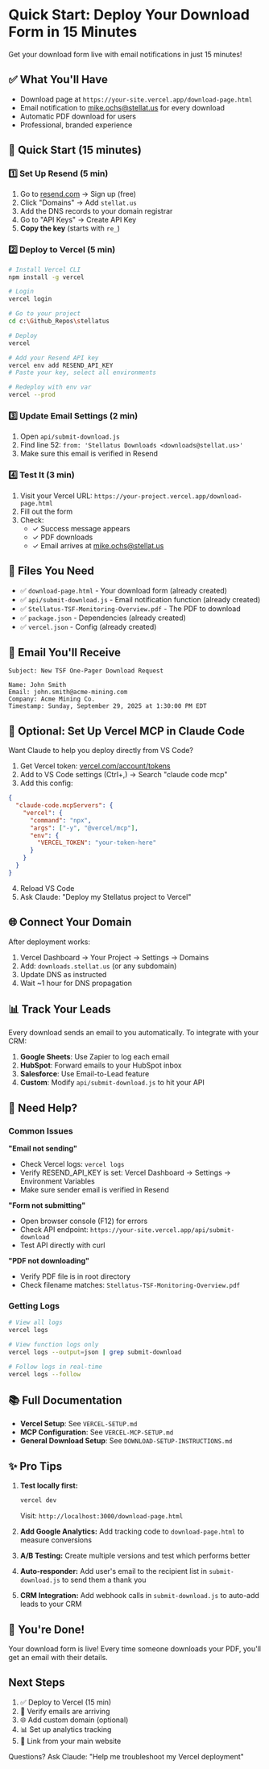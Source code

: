# Quick Start: Deploy Your Download Form in 15 Minutes

Get your download form live with email notifications in just 15 minutes!

## ✅ What You'll Have

- Download page at `https://your-site.vercel.app/download-page.html`
- Email notification to mike.ochs@stellat.us for every download
- Automatic PDF download for users
- Professional, branded experience

## 🚀 Quick Start (15 minutes)

### 1️⃣ Set Up Resend (5 min)

1. Go to [resend.com](https://resend.com) → Sign up (free)
2. Click "Domains" → Add `stellat.us`
3. Add the DNS records to your domain registrar
4. Go to "API Keys" → Create API Key
5. **Copy the key** (starts with `re_`)

### 2️⃣ Deploy to Vercel (5 min)

```bash
# Install Vercel CLI
npm install -g vercel

# Login
vercel login

# Go to your project
cd c:\Github_Repos\stellatus

# Deploy
vercel

# Add your Resend API key
vercel env add RESEND_API_KEY
# Paste your key, select all environments

# Redeploy with env var
vercel --prod
```

### 3️⃣ Update Email Settings (2 min)

1. Open `api/submit-download.js`
2. Find line 52: `from: 'Stellatus Downloads <downloads@stellat.us>'`
3. Make sure this email is verified in Resend

### 4️⃣ Test It (3 min)

1. Visit your Vercel URL: `https://your-project.vercel.app/download-page.html`
2. Fill out the form
3. Check:
   - ✓ Success message appears
   - ✓ PDF downloads
   - ✓ Email arrives at mike.ochs@stellat.us

## 🎯 Files You Need

- ✅ `download-page.html` - Your download form (already created)
- ✅ `api/submit-download.js` - Email notification function (already created)
- ✅ `Stellatus-TSF-Monitoring-Overview.pdf` - The PDF to download
- ✅ `package.json` - Dependencies (already created)
- ✅ `vercel.json` - Config (already created)

## 📧 Email You'll Receive

```
Subject: New TSF One-Pager Download Request

Name: John Smith
Email: john.smith@acme-mining.com
Company: Acme Mining Co.
Timestamp: Sunday, September 29, 2025 at 1:30:00 PM EDT
```

## 🔧 Optional: Set Up Vercel MCP in Claude Code

Want Claude to help you deploy directly from VS Code?

1. Get Vercel token: [vercel.com/account/tokens](https://vercel.com/account/tokens)
2. Add to VS Code settings (Ctrl+,) → Search "claude code mcp"
3. Add this config:

```json
{
  "claude-code.mcpServers": {
    "vercel": {
      "command": "npx",
      "args": ["-y", "@vercel/mcp"],
      "env": {
        "VERCEL_TOKEN": "your-token-here"
      }
    }
  }
}
```

4. Reload VS Code
5. Ask Claude: "Deploy my Stellatus project to Vercel"

## 🌐 Connect Your Domain

After deployment works:

1. Vercel Dashboard → Your Project → Settings → Domains
2. Add: `downloads.stellat.us` (or any subdomain)
3. Update DNS as instructed
4. Wait ~1 hour for DNS propagation

## 📊 Track Your Leads

Every download sends an email to you automatically. To integrate with your CRM:

1. **Google Sheets**: Use Zapier to log each email
2. **HubSpot**: Forward emails to your HubSpot inbox
3. **Salesforce**: Use Email-to-Lead feature
4. **Custom**: Modify `api/submit-download.js` to hit your API

## 🛟 Need Help?

### Common Issues

**"Email not sending"**
- Check Vercel logs: `vercel logs`
- Verify RESEND_API_KEY is set: Vercel Dashboard → Settings → Environment Variables
- Make sure sender email is verified in Resend

**"Form not submitting"**
- Open browser console (F12) for errors
- Check API endpoint: `https://your-site.vercel.app/api/submit-download`
- Test API directly with curl

**"PDF not downloading"**
- Verify PDF file is in root directory
- Check filename matches: `Stellatus-TSF-Monitoring-Overview.pdf`

### Getting Logs

```bash
# View all logs
vercel logs

# View function logs only
vercel logs --output=json | grep submit-download

# Follow logs in real-time
vercel logs --follow
```

## 📚 Full Documentation

- **Vercel Setup**: See `VERCEL-SETUP.md`
- **MCP Configuration**: See `VERCEL-MCP-SETUP.md`
- **General Download Setup**: See `DOWNLOAD-SETUP-INSTRUCTIONS.md`

## ✨ Pro Tips

1. **Test locally first:**
   ```bash
   vercel dev
   ```
   Visit: `http://localhost:3000/download-page.html`

2. **Add Google Analytics:**
   Add tracking code to `download-page.html` to measure conversions

3. **A/B Testing:**
   Create multiple versions and test which performs better

4. **Auto-responder:**
   Add user's email to the recipient list in `submit-download.js` to send them a thank you

5. **CRM Integration:**
   Add webhook calls in `submit-download.js` to auto-add leads to your CRM

## 🎉 You're Done!

Your download form is live! Every time someone downloads your PDF, you'll get an email with their details.

## Next Steps

1. ✅ Deploy to Vercel (15 min)
2. 📧 Verify emails are arriving
3. 🌐 Add custom domain (optional)
4. 📊 Set up analytics tracking
5. 🚀 Link from your main website

Questions? Ask Claude: "Help me troubleshoot my Vercel deployment"